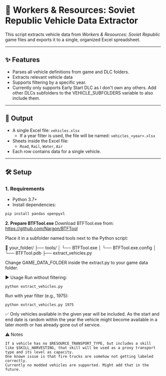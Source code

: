 # 🚛 Workers & Resources: Soviet Republic Vehicle Data Extractor

This script extracts vehicle data from *Workers & Resources: Soviet Republic* game files and exports it to a single, organized Excel spreadsheet.

---

## ✨ Features

- Parses all vehicle definitions from game and DLC folders.
- Extracts relevant vehicle data
- Supports filtering by a specific year.
- Currently only supports Early Start DLC as I don't own any others. Add other DLCs subfolders to the VEHICLE_SUBFOLDERS variable to also include them.

---

## 📁 Output

- A single Excel file: `vehicles.xlsx`  
  - If a year filter is used, the file will be named: `vehicles_<year>.xlsx`
- Sheets inside the Excel file:
  - `Road`, `Rail`, `Water`, `Air`
- Each row contains data for a single vehicle.

---

## 🛠 Setup

### 1. Requirements

- Python 3.7+
- Install dependencies:

```bash
pip install pandas openpyxl
```

**2. Prepare BTFTool.exe**
Download BTFTool.exe from: https://github.com/Nargon/BTFTool

Place it in a subfolder named tools next to the Python script:

📁 your_folder/
├── tools/
│   └── BTFTool.exe
│   └── BTFTool.exe.config
│   └── BTFTool.pdb
├── extract_vehicles.py

Change GAME_DATA_FOLDER inside the extract.py to your game data folder.

▶️ Usage
Run without filtering:
```
python extract_vehicles.py
```
Run with year filter (e.g., 1975):
```
python extract_vehicles.py 1975
```
✅ Only vehicles available in the given year will be included. As the start and end date is random within the year the vehicle might become available in a later month or has already gone out of service.

⚠️ Notes

    If a vehicle has no $RESOURCE_TRANSPORT_TYPE, but includes a skill like $SKILL_HARVESTING, that skill will be used as a proxy transport type and its level as capacity.
    One known issue is that fire trucks are somehow not getting labeled correctly.
    Currently no modded vehicles are supported. Might add that in the future.
